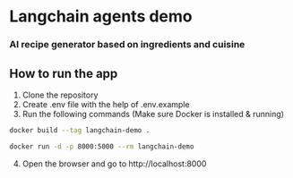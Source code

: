 # Langchain agents demo
### AI recipe generator based on ingredients and cuisine

## How to run the app
1. Clone the repository
2. Create .env file with the help of .env.example
3. Run the following commands (Make sure Docker is installed & running)
```bash
docker build --tag langchain-demo . 
``` 

```bash
docker run -d -p 8000:5000 --rm langchain-demo
```
4. Open the browser and go to http://localhost:8000
